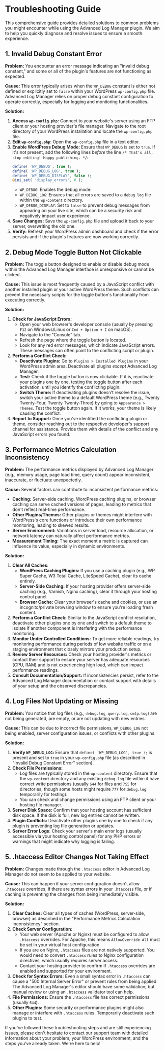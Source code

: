 # Troubleshooting Guide

This comprehensive guide provides detailed solutions to common problems you might encounter while using the Advanced Log Manager plugin. We aim to help you quickly diagnose and resolve issues to ensure a smooth experience.

## 1. Invalid Debug Constant Error

**Problem:** You encounter an error message indicating an "invalid debug constant," and some or all of the plugin's features are not functioning as expected.

**Cause:** This error typically arises when the `WP_DEBUG` constant is either not defined or explicitly set to `false` within your WordPress `wp-config.php` file. Advanced Log Manager relies on proper debug constant configuration to operate correctly, especially for logging and monitoring functionalities.

**Solution:**

1.  **Access `wp-config.php`:** Connect to your website's server using an FTP client or your hosting provider's file manager. Navigate to the root directory of your WordPress installation and locate the `wp-config.php` file.
2.  **Edit `wp-config.php`:** Open the `wp-config.php` file in a text editor.
3.  **Enable WordPress Debug Mode:** Ensure that `WP_DEBUG` is set to `true`. If it's not present, add the following lines *before* the line `/* That's all, stop editing! Happy publishing. */`:
    ```php
    define( 'WP_DEBUG', true );
    define( 'WP_DEBUG_LOG', true );
    define( 'WP_DEBUG_DISPLAY', false );
    @ini_set( 'display_errors', 0 );
    ```
    *   `WP_DEBUG`: Enables the debug mode.
    *   `WP_DEBUG_LOG`: Ensures that all errors are saved to a `debug.log` file within the `wp-content` directory.
    *   `WP_DEBUG_DISPLAY`: Set to `false` to prevent debug messages from appearing on your live site, which can be a security risk and negatively impact user experience.
4.  **Save Changes:** Save the `wp-config.php` file and upload it back to your server, overwriting the old one.
5.  **Verify:** Refresh your WordPress admin dashboard and check if the error persists and if the plugin's features are now working correctly.

## 2. Debug Mode Toggle Button Not Clickable

**Problem:** The toggle button designed to enable or disable debug mode within the Advanced Log Manager interface is unresponsive or cannot be clicked.

**Cause:** This issue is most frequently caused by a JavaScript conflict with another installed plugin or your active WordPress theme. Such conflicts can prevent the necessary scripts for the toggle button's functionality from executing correctly.

**Solution:**

1.  **Check for JavaScript Errors:**
    *   Open your web browser's developer console (usually by pressing `F12` on Windows/Linux or `Cmd + Option + I` on macOS).
    *   Navigate to the "Console" tab.
    *   Refresh the page where the toggle button is located.
    *   Look for any red error messages, which indicate JavaScript errors. These messages can often point to the conflicting script or plugin.
2.  **Perform a Conflict Check:**
    *   **Deactivate Plugins:** Go to `Plugins > Installed Plugins` in your WordPress admin area. Deactivate all plugins *except* Advanced Log Manager.
    *   **Test:** Check if the toggle button is now clickable. If it is, reactivate your plugins one by one, testing the toggle button after each activation, until you identify the conflicting plugin.
    *   **Switch Theme:** If deactivating plugins doesn't resolve the issue, switch your active theme to a default WordPress theme (e.g., Twenty Twenty-Four, Twenty Twenty-Three) by going to `Appearance > Themes`. Test the toggle button again. If it works, your theme is likely causing the conflict.
3.  **Report to Support:** Once you've identified the conflicting plugin or theme, consider reaching out to the respective developer's support channel for assistance. Provide them with details of the conflict and any JavaScript errors you found.

## 3. Performance Metrics Calculation Inconsistency

**Problem:** The performance metrics displayed by Advanced Log Manager (e.g., memory usage, page load time, query count) appear inconsistent, inaccurate, or fluctuate unexpectedly.

**Cause:** Several factors can contribute to inconsistent performance metrics:

*   **Caching:** Server-side caching, WordPress caching plugins, or browser caching can serve cached versions of pages, leading to metrics that don't reflect real-time performance.
*   **Other Plugins/Themes:** Other plugins or themes might interfere with WordPress's core functions or introduce their own performance monitoring, leading to skewed results.
*   **Server Environment:** Variations in server load, resource allocation, or network latency can naturally affect performance metrics.
*   **Measurement Timing:** The exact moment a metric is captured can influence its value, especially in dynamic environments.

**Solution:**

1.  **Clear All Caches:**
    *   **WordPress Caching Plugins:** If you use a caching plugin (e.g., WP Super Cache, W3 Total Cache, LiteSpeed Cache), clear its cache entirely.
    *   **Server-Side Caching:** If your hosting provider offers server-side caching (e.g., Varnish, Nginx caching), clear it through your hosting control panel.
    *   **Browser Cache:** Clear your browser's cache and cookies, or use an incognito/private browsing window to ensure you're loading fresh content.
2.  **Perform a Conflict Check:** Similar to the JavaScript conflict resolution, deactivate other plugins one by one and switch to a default theme to isolate if another component is interfering with the performance monitoring.
3.  **Monitor Under Controlled Conditions:** To get more reliable readings, try monitoring performance during periods of low website traffic or on a staging environment that closely mirrors your production setup.
4.  **Review Server Resources:** Check your hosting provider's metrics or contact their support to ensure your server has adequate resources (CPU, RAM) and is not experiencing high load, which can impact performance readings.
5.  **Consult Documentation/Support:** If inconsistencies persist, refer to the Advanced Log Manager documentation or contact support with details of your setup and the observed discrepancies.

## 4. Log Files Not Updating or Missing

**Problem:** You notice that log files (e.g., `debug.log`, `query.log`, `smtp.log`) are not being generated, are empty, or are not updating with new entries.

**Cause:** This can be due to incorrect file permissions, `WP_DEBUG_LOG` not being enabled, server configuration issues, or conflicts with other plugins.

**Solution:**

1.  **Verify `WP_DEBUG_LOG`:** Ensure that `define( 'WP_DEBUG_LOG', true );` is present and set to `true` in your `wp-config.php` file (as described in "Invalid Debug Constant Error" section).
2.  **Check File Permissions:**
    *   Log files are typically stored in the `wp-content` directory. Ensure that the `wp-content` directory and any existing `debug.log` file within it have correct write permissions (usually `644` for files and `755` for directories, though some hosts might require `777` for `debug.log` temporarily for testing).
    *   You can check and change permissions using an FTP client or your hosting file manager.
3.  **Server Disk Space:** Confirm that your hosting account has sufficient disk space. If the disk is full, new log entries cannot be written.
4.  **Plugin Conflicts:** Deactivate other plugins one by one to check if any plugin is preventing log file generation or updates.
5.  **Server Error Logs:** Check your server's main error logs (usually accessible via your hosting control panel) for any PHP errors or warnings that might indicate why logging is failing.

## 5. .htaccess Editor Changes Not Taking Effect

**Problem:** Changes made through the `.htaccess` editor in Advanced Log Manager do not seem to be applied to your website.

**Cause:** This can happen if your server configuration doesn't allow `.htaccess` overrides, if there are syntax errors in your `.htaccess` file, or if caching is preventing the changes from being immediately visible.

**Solution:**

1.  **Clear Caches:** Clear all types of caches (WordPress, server-side, browser) as described in the "Performance Metrics Calculation Inconsistency" section.
2.  **Check Server Configuration:**
    *   Your web server (Apache or Nginx) must be configured to allow `.htaccess` overrides. For Apache, this means `AllowOverride All` must be set in your virtual host configuration.
    *   If you are on Nginx, `.htaccess` files are not natively supported. You would need to convert `.htaccess` rules to Nginx configuration directives, which usually requires server access.
    *   Contact your hosting provider to confirm if `.htaccess` overrides are enabled and supported for your environment.
3.  **Check for Syntax Errors:** Even a small syntax error in `.htaccess` can cause a "500 Internal Server Error" or prevent rules from being applied. The Advanced Log Manager's editor should have some validation, but manual review or using an `.htaccess` validator tool can help.
4.  **File Permissions:** Ensure the `.htaccess` file has correct permissions (usually `644`).
5.  **Other Plugins:** Some security or performance plugins might also manage or interfere with `.htaccess` rules. Temporarily deactivate such plugins to test.

If you've followed these troubleshooting steps and are still experiencing issues, please don't hesitate to contact our support team with detailed information about your problem, your WordPress environment, and the steps you've already taken. We're here to help!